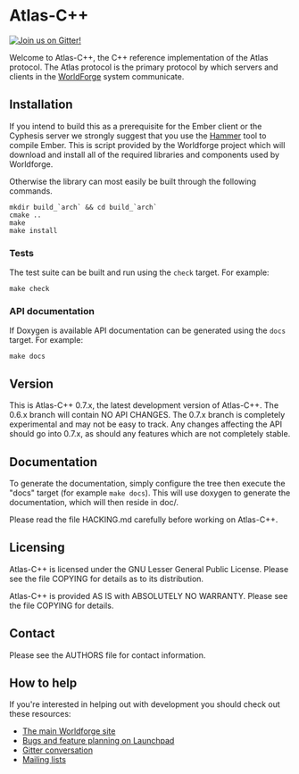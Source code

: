 # Atlas-C++

[![Join us on Gitter!](https://badges.gitter.im/Worldforge.svg)](https://gitter.im/Worldforge/Lobby)

Welcome to Atlas-C++, the C++ reference implementation of the Atlas protocol. The Atlas protocol is the primary protocol
 by which servers and clients in the [WorldForge](http://worldforge.org/ "The main Worldforge site") system communicate.

## Installation

If you intend to build this as a prerequisite for the Ember client or the Cyphesis server we strongly suggest that you 
use the [Hammer](http://wiki.worldforge.org/wiki/Hammer_Script "The Hammer script") tool to compile Ember.
This is script provided by the Worldforge project which will download and install all of the required libraries and 
components used by Worldforge.

Otherwise the library can most easily be built through the following commands.
```
mkdir build_`arch` && cd build_`arch`
cmake ..
make
make install
```

### Tests

The test suite can be built and run using the ```check``` target. For example:

```
make check
```

### API documentation

If Doxygen is available API documentation can be generated using the ```docs``` target. For example:

```
make docs
```

## Version

This is Atlas-C++ 0.7.x, the latest development version of Atlas-C++. The
0.6.x branch will contain NO API CHANGES. The 0.7.x branch is completely
experimental and may not be easy to track. Any changes affecting the API
should go into 0.7.x, as should any features which are not completely
stable.

## Documentation

To generate the documentation, simply configure the tree then execute the "docs" target (for example ```make docs```). 
This will use doxygen to generate the documentation, which will then reside in doc/.

Please read the file HACKING.md carefully before working on Atlas-C++.

## Licensing

Atlas-C++ is licensed under the GNU Lesser General Public License. Please see
the file COPYING for details as to its distribution.

Atlas-C++ is provided AS IS with ABSOLUTELY NO WARRANTY. Please see the file
COPYING for details.

## Contact

Please see the AUTHORS file for contact information.

## How to help

If you're interested in helping out with development you should check out these resources:

* [The main Worldforge site](http://worldforge.org/ "The main Worldforge site")
* [Bugs and feature planning on Launchpad](https://launchpad.net/atlas-cpp "Atlas-C++ Launchpad entry")
* [Gitter conversation](https://gitter.im/Worldforge/Lobby "Gitter conversation")
* [Mailing lists](http://mail.worldforge.org/lists/listinfo/ "Mailing lists")
